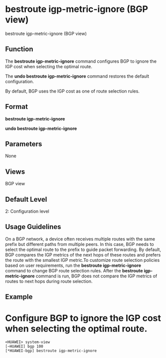 bestroute igp-metric-ignore (BGP view)
======================================

bestroute igp-metric-ignore (BGP view)

Function
--------



The **bestroute igp-metric-ignore** command configures BGP to ignore the IGP cost when selecting the optimal route.

The **undo bestroute igp-metric-ignore** command restores the default configuration.



By default, BGP uses the IGP cost as one of route selection rules.


Format
------

**bestroute igp-metric-ignore**

**undo bestroute igp-metric-ignore**


Parameters
----------

None

Views
-----

BGP view


Default Level
-------------

2: Configuration level


Usage Guidelines
----------------

On a BGP network, a device often receives multiple routes with the same prefix but different paths from multiple peers. In this case, BGP needs to select the optimal route to the prefix to guide packet forwarding. By default, BGP compares the IGP metrics of the next hops of these routes and prefers the route with the smallest IGP metric.To customize route selection policies based on user requirements, run the **bestroute igp-metric-ignore** command to change BGP route selection rules. After the **bestroute igp-metric-ignore** command is run, BGP does not compare the IGP metrics of routes to next hops during route selection.


Example
-------

# Configure BGP to ignore the IGP cost when selecting the optimal route.
```
<HUAWEI> system-view
[~HUAWEI] bgp 100
[*HUAWEI-bgp] bestroute igp-metric-ignore

```
